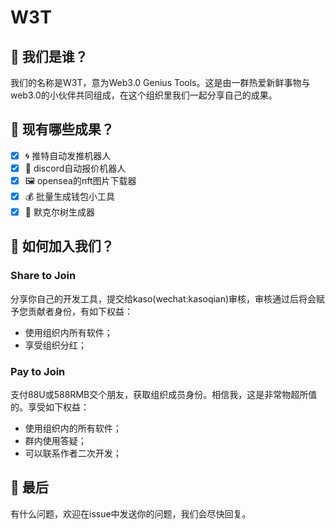 # W3T

## 🐺 我们是谁？

我们的名称是W3T，意为Web3.0 Genius Tools。这是由一群热爱新鲜事物与web3.0的小伙伴共同组成，在这个组织里我们一起分享自己的成果。

## 🔬 现有哪些成果？

 - [x] 🌀 推特自动发推机器人
 - [x] 🤖 discord自动报价机器人
 - [x] 🖼️ opensea的nft图片下载器
 - [x] 💰 批量生成钱包小工具
 - [x] 🌲 默克尔树生成器

## 💃 如何加入我们？

### Share to Join

分享你自己的开发工具，提交给kaso(wechat:kasoqian)审核，审核通过后将会赋予您贡献者身份，有如下权益：

- 使用组织内所有软件；
- 享受组织分红；

### Pay to Join

支付88U或588RMB交个朋友，获取组织成员身份。相信我，这是非常物超所值的。享受如下权益：

- 使用组织内的所有软件；
- 群内使用答疑；
- 可以联系作者二次开发；

## 🙌 最后

有什么问题，欢迎在issue中发送你的问题，我们会尽快回复。
